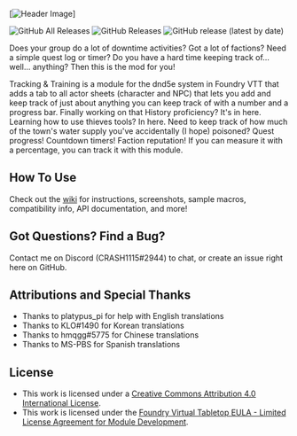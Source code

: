[![Header Image](https://raw.githubusercontent.com/crash1115/5e-training/master/media/cover.png)]

![GitHub All Releases](https://img.shields.io/github/downloads/crash1115/5e-training/total) ![GitHub Releases](https://img.shields.io/github/downloads/crash1115/5e-training/latest/total) ![GitHub release (latest by date)](https://img.shields.io/github/v/release/crash1115/5e-training?label=latest%20version)

Does your group do a lot of downtime activities? Got a lot of factions? Need a simple quest log or timer? Do you have a hard time keeping track of... well... anything? Then this is the mod for you!

Tracking & Training is a module for the dnd5e system in Foundry VTT that adds a tab to all actor sheets (character and NPC) that lets you add and keep track of just about anything you can keep track of with a number and a progress bar. Finally working on that History proficiency? It's in here. Learning how to use thieves tools? In here. Need to keep track of how much of the town's water supply you've accidentally (I hope) poisoned? Quest progress! Countdown timers! Faction reputation! If you can measure it with a percentage, you can track it with this module.

## How To Use
Check out the [wiki](https://github.com/crash1115/5e-training/wiki) for instructions, screenshots, sample macros, compatibility info, API documentation, and more!

## Got Questions? Find a Bug?
Contact me on Discord (CRASH1115#2944) to chat, or create an issue right here on GitHub.

## Attributions and Special Thanks
- Thanks to platypus_pi for help with English translations
- Thanks to KLO#1490 for Korean translations
- Thanks to hmqgg#5775 for Chinese translations
- Thanks to MS-PBS for Spanish translations

## License
- This work is licensed under a [Creative Commons Attribution 4.0 International License](https://creativecommons.org/licenses/by/4.0/legalcode).
- This work is licensed under the [Foundry Virtual Tabletop EULA - Limited License Agreement for Module Development](https://foundryvtt.com/article/license/).
